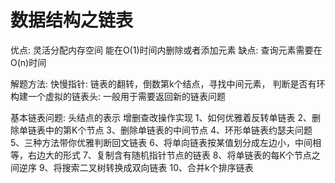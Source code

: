 # 数据结构之链表
优点: 灵活分配内存空间
      能在O(1)时间内删除或者添加元素
缺点: 查询元素需要在O(n)时间

解题方法:
快慢指针: 链表的翻转，倒数第k个结点，寻找中间元素， 判断是否有环
构建一个虚拟的链表头: 一般用于需要返回新的链表问题

基本链表问题:
头结点的表示
增删查改操作实现
1、如何优雅着反转单链表
2、删除单链表中的第K个节点
3、删除单链表的中间节点
4、环形单链表约瑟夫问题
5、三种方法带你优雅判断回文链表
6、将单向链表按某值划分成左边小，中间相等，右边大的形式
7、复制含有随机指针节点的链表
8、将单链表的每K个节点之间逆序
9、将搜索二叉树转换成双向链表
10、合并k个排序链表
